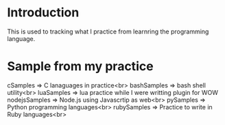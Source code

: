 # Introduction

This is used to tracking what I practice from learnring the programming language.

# Sample from my practice

cSamples      => C lanaguages in practice<br\>
bashSamples   => bash shell utility<br\>
luaSamples    => lua practice while I were writting plugin for WOW <br/>
nodejsSamples => Node.js using Javascrtip as web<br\>
pySamples     => Python programming languages<br\>
rubySamples   => Practice to write in Ruby languages<br\>

